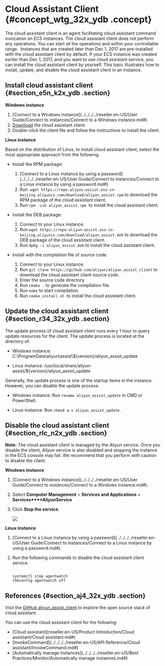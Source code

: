 # Cloud Assistant Client {#concept_wtg_32x_ydb .concept}

The cloud assistant client is an agent facilitating cloud assistant command invocation on ECS instances. The cloud assistant client does not perform any operations. You can start all the operations and within your controllable range.  Instances that are created later than Dec 1, 2017 are pre-installed with the cloud assistant client by default. If your ECS instance was created earlier than Dec 1, 2017, and you want to use cloud assistant service, you can install the cloud assistant client by yourself. This topic illustrates how to install, update, and disable the cloud assistant client in an instance.

## Install cloud assistant client {#section_e5n_k2x_ydb .section}

**Windows instance**

1.  [Connect to a Windows instance](../../../../reseller.en-US/User Guide/Connect to instances/Connect to a Windows instance.md#).
2.  [Download](https://repo-aliyun-assist.oss-cn-beijing.aliyuncs.com/download/aliyun_agent_setup.exe) the cloud assistant client.
3.  Double-click the client file and follow the instructions to install the client.

**Linux instance**

Based on the distribution of Linux, to install cloud assistant client, select the most appropriate approach from the following.

-   Install the RPM package:

    1.  [Connect to a Linux instance by using a password](../../../../reseller.en-US/User Guide/Connect to instances/Connect to a Linux instance by using a password.md#).
    2.  Run  `wget https://repo-aliyun-assist.oss-cn-beijing.aliyuncs.com/download/aliyun_assist.rpm` to download the RPM package of the cloud assistant client.
    3.  Run `rpm -ivh aliyun_assist.rpm`  to install the cloud assistant client.
-   Install the DEB package:

    1.  Connect to your Linux instance.
    2.  Run `wget https://repo-aliyun-assist.oss-cn-beijing.aliyuncs.com/download/aliyun_assist.deb` to download the DEB package of the cloud assistant client.
    3.  Run `dpkg -i aliyun_assist.deb` to install the cloud assistant client.
-   Install with the compilation file of source code:

    1.  Connect to your Linux instance.
    2.  Run `git clone https://github.com/aliyun/aliyun_assist_client` to download the cloud assistant client source code.
    3.  Enter the source code directory.
    4.  Run `cmake .` to generate the compilation file.
    5.  Run `make` to start compilation.
    6.  Run `cmake_install.sh`  to install the cloud assistant client.

## Update the cloud assistant client {#section_r34_32x_ydb .section}

The update process of cloud assistant client runs every 1 hour to query update resources for the client. The update process is located at the directory of:

-   Windows instance: C:\\ProgramData\\aliyun\\assist\\$\{version\}/aliyun\_assist\_update

-   Linux instance: /usr/local/share/aliyun-assist/$\{version\}/aliyun\_assist\_update


Generally, the update process is one of the startup items in the instance. However, you can disable the update process:

-   Windows instance: Run `rename aliyun_assist_update` in CMD or PowerShell.

-   Linux instance: Run `chmod a-x aliyun_assist_update`.


## Disable the cloud assistant client {#section_rlc_n2x_ydb .section}

**Note:** The cloud assistant client is managed by the *Aliyun* service. Once you disable the client, *Aliyun* service is also disabled and stopping the instance in the ECS console may fail. We recommend that you perform with caution to disable the client.

**Windows instance**

1.  [Connect to a Windows instance](../../../../reseller.en-US/User Guide/Connect to instances/Connect to a Windows instance.md#).
2.  Select **Computer Management** \> **Services and Applications** \> **Services****AliyunService**
3.  Click **Stop the service**.

    ![](images/5250_en-US_source.png)


**Linux instance**

1.  [Connect to a Linux instance by using a password](../../../../reseller.en-US/User Guide/Connect to instances/Connect to a Linux instance by using a password.md#).
2.  Run the following commands to disable the cloud assistant client service.

    ```
    
    systemctl stop agentwatch
    chkconfig agentwatch off
    ```


## References {#section_aj4_32x_ydb .section}

Visit the [GitHub aliyun\_assist\_client](https://github.com/aliyun/aliyun_assist_client) to explore the open source stack of cloud assistant.

You can use the cloud assistant client for the following:

-   [Cloud assistant](reseller.en-US/Product Introduction/Cloud assistant/Cloud assistant.md#)
-   [InvokeCommand](../../../../reseller.en-US/API Reference/Cloud assistant/InvokeCommand.md#)
-   [Automatically manage instances](../../../../reseller.en-US/Best Practices/Monitor/Automatically manage instances.md#)

